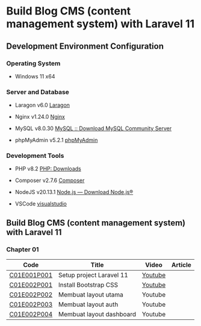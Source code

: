# Build Blog CMS (content management system) with Laravel 11

## Development Environment Configuration

### Operating System

- Windows 11 x64

### Server and Database

- Laragon v6.0 [Laragon](https://laragon.org/download/)

- Nginx v1.24.0 [Nginx](https://nginx.org/en/download.html)

- MySQL v8.0.30 [MySQL :: Download MySQL Community Server](https://dev.mysql.com/downloads/mysql/)

- phpMyAdmin v5.2.1 [phpMyAdmin](https://www.phpmyadmin.net/)

### Development Tools

- PHP v8.2 [PHP: Downloads](https://www.php.net/downloads.php)

- Composer v2.7.6 [Composer](https://getcomposer.org/download/)

- NodeJS v20.13.1 [Node.js — Download Node.js®](https://nodejs.org/en/download)

- VSCode [visualstudio](https://code.visualstudio.com/)

## Build Blog CMS (content management system) with Laravel 11

### Chapter 01

| Code                                                                                                                                                                              | Title                    | Video                                   | Article |
| --------------------------------------------------------------------------------------------------------------------------------------------------------------------------------- | ------------------------ | --------------------------------------- | ------- |
| [C01E001P001](https://github.com/ilmukita/build-blog-cms-with-laravel-11-support/blob/main/Chapter%2001/Episode%20001/C01E001P001%20-%20Setup%20project%20Laravel%2011.md)        | Setup project Laravel 11 | [Youtube](https://youtu.be/6qladUUkZSY) |         |
| [C01E002P001](https://github.com/ilmukita/build-blog-cms-with-laravel-11-support/blob/main/Chapter%2001/Episode%20002/C01E002P001/C01E002P001%20-%20Install%20Bootstrap%20CSS.md) | Install Bootstrap CSS    | [Youtube](https://youtu.be/uWkY-4Y4Oxc) |         |
| [C01E002P002](https://github.com/ilmukita/build-blog-cms-with-laravel-11-support/blob/main/Chapter%2001/Episode%20002/C01E002P002%20-%20Membuat%20layout%20utama.md)              | Membuat layout utama     | Youtube                                 |         |
| [C01E002P003](https://github.com/ilmukita/build-blog-cms-with-laravel-11-support/blob/main/Chapter%2001/Episode%20002/C01E002P003%20-%20Membuat%20layout%20auth.md)               | Membuat layout auth      | Youtube                                 |         |
| [C01E002P004](https://github.com/ilmukita/build-blog-cms-with-laravel-11-support/blob/main/Chapter%2001/Episode%20002/C01E002P004%20-%20Membuat%20layout%20dashboard.md)          | Membuat layout dashboard | Youtube                                 |         |
